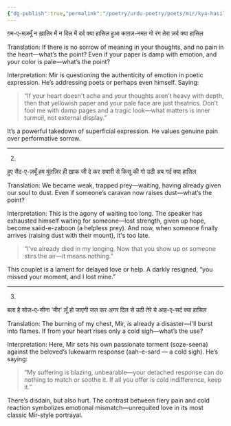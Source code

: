 ```yaml
---
{"dg-publish":true,"permalink":"/poetry/urdu-poetry/poets/mir/kya-hasil/"}
---
```





ग़म-ए-मज़मूँ न ख़ातिर में न दिल में दर्द क्या हासिल
हुआ काग़ज़-नमत गो रंग तेरा ज़र्द क्या हासिल

Translation:
If there is no sorrow of meaning in your thoughts, and no pain in the heart—what’s the point?
Even if your paper is damp with emotion, and your color is pale—what’s the point?

Interpretation:
Mir is questioning the authenticity of emotion in poetic expression. He’s addressing poets or perhaps even himself. Saying:

> “If your heart doesn't ache and your thoughts aren’t heavy with depth, then that yellowish paper and your pale face are just theatrics. Don’t fool me with damp pages and a tragic look—what matters is inner turmoil, not external display.”



It’s a powerful takedown of superficial expression. He values genuine pain over performative sorrow.


---

2.

हुए सैद-ए-ज़बूँ हम मुंतज़िर ही ख़ाक जी दे कर
सवारी से किसू की गो उठी अब गर्द क्या हासिल

Translation:
We became weak, trapped prey—waiting, having already given our soul to dust.
Even if someone’s caravan now raises dust—what’s the point?

Interpretation:
This is the agony of waiting too long. The speaker has exhausted himself waiting for someone—lost strength, given up hope, become saiid-e-zaboon (a helpless prey). And now, when someone finally arrives (raising dust with their mount), it's too late.

> “I’ve already died in my longing. Now that you show up or someone stirs the air—it means nothing.”



This couplet is a lament for delayed love or help. A darkly resigned, “you missed your moment, and I lost mine.”


---

3.

बला है सोज़-ए-सीना 'मीर' लूँ हो जाएगी जल कर
अगर दिल से उठी तेरे ये आह-ए-सर्द क्या हासिल

Translation:
The burning of my chest, Mir, is already a disaster—I'll burst into flames.
If from your heart rises only a cold sigh—what’s the use?

Interpretation:
Here, Mir sets his own passionate torment (soze-seena) against the beloved’s lukewarm response (aah-e-sard — a cold sigh).
He’s saying:

> “My suffering is blazing, unbearable—your detached response can do nothing to match or soothe it. If all you offer is cold indifference, keep it.”



There’s disdain, but also hurt. The contrast between fiery pain and cold reaction symbolizes emotional mismatch—unrequited love in its most classic Mir-style portrayal.


